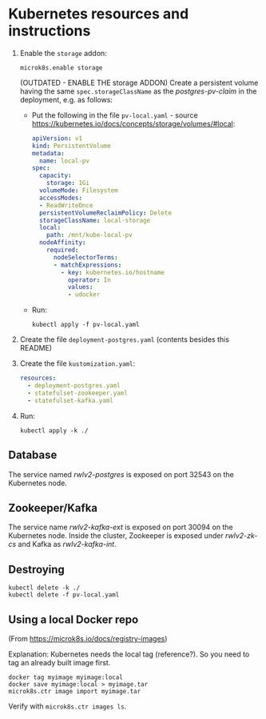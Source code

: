 Kubernetes resources and instructions
=====================================

1. Enable the `storage` addon:

    ```shell script
    microk8s.enable storage
    ```

    (OUTDATED - ENABLE THE storage ADDON) Create a persistent volume having the same `spec.storageClassName` as the _postgres-pv-claim_ in the deployment, e.g. as follows:

    - Put the following in the file `pv-local.yaml` - source https://kubernetes.io/docs/concepts/storage/volumes/#local:

        ```yaml
        apiVersion: v1
        kind: PersistentVolume
        metadata:
          name: local-pv
        spec:
          capacity:
            storage: 1Gi
          volumeMode: Filesystem
          accessModes:
          - ReadWriteOnce
          persistentVolumeReclaimPolicy: Delete
          storageClassName: local-storage
          local:
            path: /mnt/kube-local-pv
          nodeAffinity:
            required:
              nodeSelectorTerms:
              - matchExpressions:
                - key: kubernetes.io/hostname
                  operator: In
                  values:
                  - udocker
        ```

    - Run:

        ```shell script
        kubectl apply -f pv-local.yaml
        ```

2. Create the file `deployment-postgres.yaml` (contents besides this README)

3. Create the file `kustomization.yaml`:

    ```yaml
    resources:
      - deployment-postgres.yaml
      - statefulset-zookeeper.yaml
      - statefulset-kafka.yaml
    ```

4. Run:

    ```shell script
    kubectl apply -k ./
    ```

Database
--------

The service named _rwlv2-postgres_ is exposed on port 32543 on the Kubernetes node.

Zookeeper/Kafka
---------------

The service name _rwlv2-kafka-ext_ is exposed on port 30094 on the Kubernetes node.
Inside the cluster, Zookeeper is exposed under _rwlv2-zk-cs_ and Kafka as _rwlv2-kafka-int_.


Destroying
----------

```shell script
kubectl delete -k ./
kubectl delete -f pv-local.yaml
```


Using a local Docker repo
-------------------------

(From https://microk8s.io/docs/registry-images)

Explanation: Kubernetes needs the local tag (reference?). So you need to tag an already built image first.

```shell script
docker tag myimage myimage:local
docker save myimage:local > myimage.tar
microk8s.ctr image import myimage.tar
```

Verify with `microk8s.ctr images ls`.

